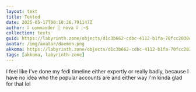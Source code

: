 ```yaml
---
layout: text
title: Texted
date: 2025-05-17T00:10:26.791147Z
author: ⸸ commander ░ nova ⸸ :~$
collection: texts
guid: https://labyrinth.zone/objects/d1c3b662-cdbc-4112-b1fa-70fcc2030cbc
avatar: /img/avatar/daemon.png
akkoma: https://labyrinth.zone/objects/d1c3b662-cdbc-4112-b1fa-70fcc2030cbc
tags: [akkoma, labyrinth-zone]
---
```


<p>I feel like I've done my fedi timeline either expertly or really badly, because I have no idea who the popular accounts are and either way I'm kinda glad for that lol</p>